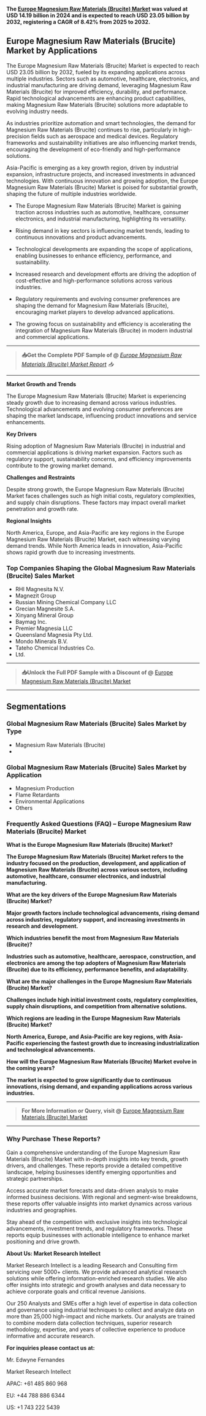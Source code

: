 <p><strong>The <a href="https://www.marketresearchintellect.com/download-sample/?rid=976220&amp;utm_source=Pulse-April-Europe&amp;utm_medium=852">Europe Magnesium Raw Materials (Brucite) Market</a> was valued at USD 14.19 billion in 2024 and is expected to reach USD 23.05 billion by 2032, registering a CAGR of 8.42% from 2025 to 2032.</strong></p><h2>Europe Magnesium Raw Materials (Brucite) Market by Applications&nbsp;</h2><p><p>The Europe Magnesium Raw Materials (Brucite) Market is expected to reach USD 23.05 billion by 2032, fueled by its expanding applications across multiple industries. Sectors such as automotive, healthcare, electronics, and industrial manufacturing are driving demand, leveraging Magnesium Raw Materials (Brucite) for improved efficiency, durability, and performance. Rapid technological advancements are enhancing product capabilities, making Magnesium Raw Materials (Brucite) solutions more adaptable to evolving industry needs.</p><p>As industries prioritize automation and smart technologies, the demand for Magnesium Raw Materials (Brucite) continues to rise, particularly in high-precision fields such as aerospace and medical devices. Regulatory frameworks and sustainability initiatives are also influencing market trends, encouraging the development of eco-friendly and high-performance solutions.</p><p>Asia-Pacific is emerging as a key growth region, driven by industrial expansion, infrastructure projects, and increased investments in advanced technologies. With continuous innovation and growing adoption, the Europe Magnesium Raw Materials (Brucite) Market is poised for substantial growth, shaping the future of multiple industries worldwide.</p></p><ul><li><p>The Europe Magnesium Raw Materials (Brucite) Market is gaining traction across industries such as automotive, healthcare, consumer electronics, and industrial manufacturing, highlighting its versatility.</p></li><li><p>Rising demand in key sectors is influencing market trends, leading to continuous innovations and product advancements.</p></li><li><p>Technological developments are expanding the scope of applications, enabling businesses to enhance efficiency, performance, and sustainability.</p></li><li><p>Increased research and development efforts are driving the adoption of cost-effective and high-performance solutions across various industries.</p></li><li><p>Regulatory requirements and evolving consumer preferences are shaping the demand for Magnesium Raw Materials (Brucite), encouraging market players to develop advanced applications.</p></li><li><p>The growing focus on sustainability and efficiency is accelerating the integration of Magnesium Raw Materials (Brucite) in modern industrial and commercial applications.</p></li></ul><hr /><blockquote><p><strong><span class="font-[700]">📥Get the Complete PDF Sample of @ </span></strong><em><span class="font-[700]"><a href="https://www.marketresearchintellect.com/download-sample/?rid=976220&amp;utm_source=Pulse-April-Europe&amp;utm_medium=852" target="_blank" data-tracking-control-name="article-ssr-frontend-pulse_little-text-block" data-tracking-will-navigate="" data-test-link="">Europe Magnesium Raw Materials (Brucite) Market Report</a>&nbsp;📥</span></em></p></blockquote><hr /><p class="" data-start="77" data-end="360"><strong data-start="77" data-end="105">Market Growth and Trends</strong></p><p class="" data-start="77" data-end="360">The Europe Magnesium Raw Materials (Brucite) Market is experiencing steady growth due to increasing demand across various industries. Technological advancements and evolving consumer preferences are shaping the market landscape, influencing product innovations and service enhancements.</p><p class="" data-start="362" data-end="606"><strong data-start="362" data-end="377">Key Drivers</strong></p><p class="" data-start="362" data-end="606">Rising adoption of Magnesium Raw Materials (Brucite) in industrial and commercial applications is driving market expansion. Factors such as regulatory support, sustainability concerns, and efficiency improvements contribute to the growing market demand.</p><p class="" data-start="608" data-end="849"><strong data-start="608" data-end="637">Challenges and Restraints</strong></p><p class="" data-start="608" data-end="849">Despite strong growth, the Europe Magnesium Raw Materials (Brucite) Market faces challenges such as high initial costs, regulatory complexities, and supply chain disruptions. These factors may impact overall market penetration and growth rate.</p><p class="" data-start="851" data-end="1095"><strong data-start="851" data-end="872">Regional Insights</strong></p><p class="" data-start="851" data-end="1095">North America, Europe, and Asia-Pacific are key regions in the Europe Magnesium Raw Materials (Brucite) Market, each witnessing varying demand trends. While North America leads in innovation, Asia-Pacific shows rapid growth due to increasing investments.</p><p><h3>Top Companies Shaping the Global Magnesium Raw Materials (Brucite) Sales Market </h3><ul><li>RHI Magnesita N.V.</li><li>Magnezit Group</li><li>Russian Mining Chemical Company LLC</li><li>Grecian Magnesite S.A.</li><li>Xinyang Mineral Group</li><li>Baymag Inc.</li><li>Premier Magnesia LLC</li><li>Queensland Magnesia Pty Ltd.</li><li>Mondo Minerals B.V.</li><li>Tateho Chemical Industries Co.</li><li>Ltd.</li></ul></p><hr /><blockquote><p><strong>📥Unlock the Full PDF Sample with a Discount of @</strong> <a href="https://www.marketresearchintellect.com/ask-for-discount/?rid=976220&amp;utm_source=Pulse-April-Europe&amp;utm_medium=852">Europe Magnesium Raw Materials (Brucite) Market</a></p></blockquote><hr /><p><h2>Segmentations</h2><h3>Global Magnesium Raw Materials (Brucite) Sales Market by Type</h3><ul><li>Magnesium Raw Materials (Brucite)</li><li></li></ul><h3>Global Magnesium Raw Materials (Brucite) Sales Market by Application</h3><ul><li>Magnesium Production</li><li>Flame Retardants</li><li>Environmental Applications</li><li>Others</li></ul></p><h3><strong>Frequently Asked Questions (FAQ) &ndash; Europe Magnesium Raw Materials (Brucite) Market</strong></h3><p><strong>What is the Europe Magnesium Raw Materials (Brucite) Market?</strong></p><p><strong>The Europe Magnesium Raw Materials (Brucite) Market refers to the industry focused on the production, development, and application of Magnesium Raw Materials (Brucite) across various sectors, including automotive, healthcare, consumer electronics, and industrial manufacturing.</strong></p><p><strong>What are the key drivers of the Europe Magnesium Raw Materials (Brucite) Market?</strong></p><p><strong>Major growth factors include technological advancements, rising demand across industries, regulatory support, and increasing investments in research and development.</strong></p><p><strong>Which industries benefit the most from Magnesium Raw Materials (Brucite)?</strong></p><p><strong>Industries such as automotive, healthcare, aerospace, construction, and electronics are among the top adopters of Magnesium Raw Materials (Brucite) due to its efficiency, performance benefits, and adaptability.</strong></p><p><strong>What are the major challenges in the Europe Magnesium Raw Materials (Brucite) Market?</strong></p><p><strong>Challenges include high initial investment costs, regulatory complexities, supply chain disruptions, and competition from alternative solutions.</strong></p><p><strong>Which regions are leading in the Europe Magnesium Raw Materials (Brucite) Market?</strong></p><p><strong>North America, Europe, and Asia-Pacific are key regions, with Asia-Pacific experiencing the fastest growth due to increasing industrialization and technological advancements.</strong></p><p><strong>How will the Europe Magnesium Raw Materials (Brucite) Market evolve in the coming years?</strong></p><p><strong>The market is expected to grow significantly due to continuous innovations, rising demand, and expanding applications across various industries.</strong></p><hr /><blockquote><p><span class="font-[700]"><strong>For More Information or Query, visit&nbsp;@</strong>&nbsp;</span><span class="font-[700]"><a href="https://www.marketresearchintellect.com/product/global-magnesium-raw-materials-brucite-sales-market/?utm_source=Linkedin&utm_medium=852" target="_blank" data-tracking-control-name="article-ssr-frontend-pulse_little-text-block" data-tracking-will-navigate="" data-test-link="">Europe Magnesium Raw Materials (Brucite) Market</a></span></p></blockquote><hr /><h3><strong data-start="0" data-end="31">Why Purchase These Reports?</strong></h3><p class="" data-start="35" data-end="297">Gain a comprehensive understanding of the Europe Magnesium Raw Materials (Brucite) Market with in-depth insights into key trends, growth drivers, and challenges. These reports provide a detailed competitive landscape, helping businesses identify emerging opportunities and strategic partnerships.</p><p class="" data-start="299" data-end="540">Access accurate market forecasts and data-driven analysis to make informed business decisions. With regional and segment-wise breakdowns, these reports offer valuable insights into market dynamics across various industries and geographies.</p><p class="" data-start="542" data-end="784">Stay ahead of the competition with exclusive insights into technological advancements, investment trends, and regulatory frameworks. These reports equip businesses with actionable intelligence to enhance market positioning and drive growth.</p><p><strong><span class="font-[700]">About Us: Market Research Intellect</span></strong></p><p><span class="">Market Research Intellect is a leading Research and Consulting firm servicing over 5000+ clients. We provide advanced analytical research solutions while offering information-enriched research studies.&nbsp;</span>We also offer insights into strategic and growth analyses and data necessary to achieve corporate goals and critical revenue Janisions.</p><p><span class="">Our 250 Analysts and SMEs offer a high level of expertise in data collection and governance using industrial techniques to collect and analyze data on more than 25,000 high-impact and niche markets. Our analysts are trained to combine modern data collection techniques, superior research methodology, expertise, and years of collective experience to produce informative and accurate research.</span></p><p><strong>For inquiries please contact us at:</strong></p><p>Mr. Edwyne Fernandes</p><p>Market Research Intellect</p><p>APAC: +61 485 860 968</p><p>EU: +44 788 886 6344</p><p>US: +1 743 222 5439</p>